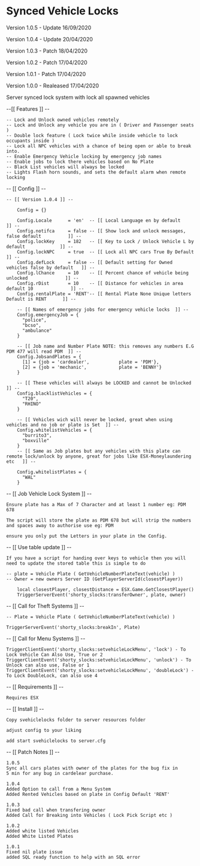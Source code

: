 # Synced Vehicle Locks

Version 1.0.5 - Update 16/09/2020

Version 1.0.4 - Update 20/04/2020

Version 1.0.3 - Patch 18/04/2020

Version 1.0.2 - Patch 17/04/2020

Version 1.0.1 - Patch 17/04/2020

Version 1.0.0 - Realeased 17/04/2020

Server synced lock system with lock all spawned vehicles

--[[ Features ]] --

	-- Lock and Unlock owned vehicles remotely
	-- Lock and Unlock any vehicle you are in ( Driver and Passenger seats )
	-- Double lock feature ( Lock twice while inside vehicle to lock occupants inside )
	-- Lock all NPC vehicles with a chance of being open or able to break into.
	-- Enable Emergency Vehicle locking by emergency job names
	-- Enable jobs to lock there vehicles based on No Plate
	-- Black List vehicles will always be locked
	-- Lights Flash horn sounds, and sets the default alarm when remote locking


-- [[ Config ]] --

	-- [[ Version 1.0.4 ]] --

		Config = {}

		Config.Locale      = 'en'  -- [[ Local Language en by default                          ]] --
		Config.notifca     = false -- [[ Show lock and unlock messages, false default          ]] --
		Config.lockKey     = 182   -- [[ Key to Lock / Unlock Vehicle L by default             ]] --
		Config.lockNPC     = true  -- [[ Lock all NPC cars True By Default                     ]] --
		Config.defLock     = false -- [[ Default setting for Owned vehicles false by default   ]] --
		Config.lChance     = 10    -- [[ Percent chance of vehicle being unlocked              ]] --
		Config.rDist       = 10    -- [[ Distance for vehicles in area default 10              ]] --
		Config.rentalPlate = 'RENT'-- [[ Rental Plate None Unique letters Default is RENT      ]] --

		-- [[ Names of emergency jobs for emergency vehicle locks  ]] --
		Config.emergencyJob = {
		  "police",
		  "bcso",
		  "ambulance"
		}

		-- [[ Job name and Number Plate NOTE: this removes any numbers E.G PDM 477 will read PDM  ]] --
		Config.JobsandPlates = {
		  [1] = {job = 'cardealer',           plate = 'PDM'},
		  [2] = {job = 'mechanic',            plate = 'BENNY'}
		}

		-- [[ These vehicles will always be LOCKED and cannot be Unlocked   ]] --
		Config.blacklistVehicles = {
		  "T20",
		  "RHINO"
		}

		-- [[ Vehicles wich will never be locked, great when using vehicles and no job or plate is Set  ]] --
		Config.whitelistVehicles = {
		  "burrito3",
		  "boxville"
		}
		-- [[ Same as Job plates but any vehicles with this plate can remote lock/unlock by anyone, great for jobs like ESX-Moneylaundering etc   ]] --

		Config.whitelistPlates = { 
		  "WAL"
		}
    
-- [[ Job Vehicle Lock System ]] --
	
	Ensure plate has a Max of 7 Character and at least 1 number eg: PDM 678

	The script will store the plate as PDM 678 but will strip the numbers and spaces away to authorise use eg: PDM

	ensure you only put the Letters in your plate in the Config.    

-- [[ Use table update ]] -- 

	If you have a script for handing over keys to vehicle then you will need to update the stored table this is simple to do

	-- plate = Vehicle Plate ( GetVehicleNumberPlateText(vehicle) )
	-- Owner = new owners Server ID (GetPlayerServerId(closestPlayer))
		
		local closestPlayer, closestDistance = ESX.Game.GetClosestPlayer()
		TriggerServerEvent('shorty_slocks:transferOwner', plate, owner)

-- [[ Call for Theft Systems ]] --

	-- Plate = Vehicle Plate ( GetVehicleNumberPlateText(vehicle) )

	TriggerServerEvent('shorty_slocks:breakIn', Plate)

-- [[ Call for Menu Systems ]] --
	
	TriggerClientEvent('shorty_slocks:setvehicleLockMenu', 'lock') - To Lock Vehicle Can Also Use, True or 2
	TriggerClientEvent('shorty_slocks:setvehicleLockMenu', 'unlock') - To Unlock can also use, False or 1
	TriggerClientEvent('shorty_slocks:setvehicleLockMenu', 'doubleLock') - To Lock DoubleLock, can also use 4

-- [[ Requirements ]] --

	Requires ESX

-- [[ Install ]] --

	Copy svehiclelocks folder to server resources folder

	adjust config to your liking 

	add	start svehiclelocks to server.cfg

-- [[ Patch Notes ]] --

	1.0.5
	Sync all cars plates with owner of the plates for the bug fix in
	5 min for any bug in cardelear purchase.

	1.0.4
	Added Option to call from a Menu System
	Added Rented Vehicles based on plate in Config Default 'RENT'
	
	1.0.3
	Fixed bad call when transfering owner
	Added Call for Breaking into Vehicles ( Lock Pick Script etc )

	1.0.2
	Added white listed Vehicles
	Added White Listed Plates

	1.0.1
	Fixed nil plate issue
	added SQL ready function to help with an SQL error
